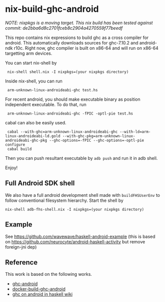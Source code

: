 nix-build-ghc-android
=====================

*NOTE: nixpkgs is a moving target. This nix build has been tested against commit: de2bba6d8c2701fceb8c2904a4270559f77beedf*

This repo contains nix expressions to build ghc as a cross compiler for android.
This automatically downloads sources for ghc-7.10.2 and android-ndk r10c.
Right now, ghc compiler is built on x86-64 and will run on x86-64 targetting arm devices.

You can start nix-shell by

     nix-shell shell.nix -I nixpkgs=(your nixpkgs directory)

Inside nix-shell, you can run

     arm-unknown-linux-androideabi-ghc test.hs

For recent android, you should make executable binary as position independent executable. To do that, run 

     arm-unknown-linux-androideabi-ghc -fPIC -optl-pie test.hs

cabal can also be easily used.


     cabal --with-ghc=arm-unknown-linux-androideabi-ghc --with-ld=arm-linux-androideabi-ld.gold --with-ghc-pkg=arm-unknown-linux-androideabi-ghc-pkg --ghc-options=-fPIC --ghc-options=-optl-pie configure
     cabal build

Then you can push resultant executable by `adb push` and run it in adb shell. 

Enjoy!

Full Android SDK shell
----------------------

We also have a full android development shell made with `buildFHSUserEnv` to follow conventional filesystem hierarchy. Start the shell by

    nix-shell adb-fhs-shell.nix -I nixpkgs=(your nixpkgs directory)
    


Example
-------

See https://github.com/wavewave/haskell-android-example (this is based on https://github.com/neurocyte/android-haskell-activity but remove foreign-jni dep)


Reference
---------

This work is based on the following works.

* [ghc-android](https://github.com/neurocyte/ghc-android)
* [docker-build-ghc-android](https://github.com/sseefried/docker-build-ghc-android)
* [ghc on android in haskell wiki](https://wiki.haskell.org/Android)
    

